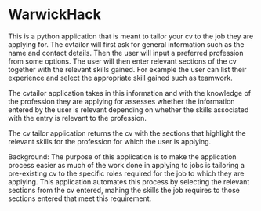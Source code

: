 # WarwickHack
This is a python application that is meant to tailor your cv to the job they are applying for. The cvtailor will first ask for general information such as the name and contact details. Then the user will input a preferred profession from some options. The user will then enter relevant sections of the cv together with the relevant skills gained. For example the user can list their experience and select the appropriate skill gained such as teamwork. 

The cvtailor application takes in this information and with the knowledge of the profession they are applying for assesses whether the information entered by the user is relevant depending on whether the skills associated with the entry is relevant to the profession.

The cv tailor application returns the cv with the sections that highlight the relevant skills for the profession for which the user is applying.

Background:
The purpose of this application is to make the application process easier as much of the work done in applying to jobs is tailoring a pre-existing cv to the specific roles required for the job to which they are applying. This application automates this process by selecting the relevant sections from the cv entered, mahing the skills the job requires to those sections entered that meet this requirement.


